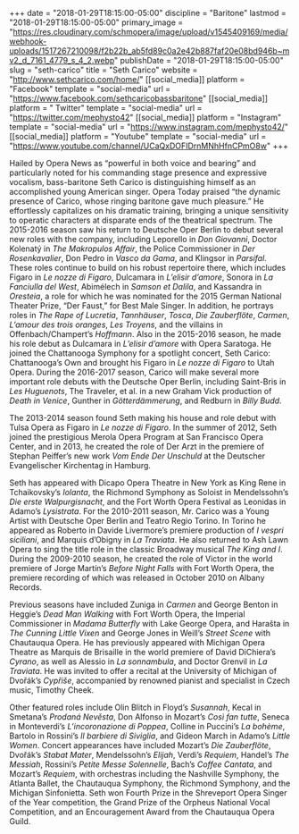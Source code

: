 +++
date = "2018-01-29T18:15:00-05:00"
discipline = "Baritone"
lastmod = "2018-01-29T18:15:00-05:00"
primary_image = "https://res.cloudinary.com/schmopera/image/upload/v1545409169/media/webhook-uploads/1517267210098/f2b22b_ab5fd89c0a2e42b887faf20e08bd946b~mv2_d_7161_4779_s_4_2.webp"
publishDate = "2018-01-29T18:15:00-05:00"
slug = "seth-carico"
title = "Seth Carico"
website = "http://www.sethcarico.com/home/"
[[social_media]]
platform = "Facebook"
template = "social-media"
url = "https://www.facebook.com/sethcaricobassbaritone"
[[social_media]]
platform = " Twitter"
template = "social-media"
url = "https://twitter.com/mephysto42"
[[social_media]]
platform = "Instagram"
template = "social-media"
url = "https://www.instagram.com/mephysto42/"
[[social_media]]
platform = "Youtube"
template = "social-media"
url = "https://www.youtube.com/channel/UCaQxDOFIDrnMNhHfnCPmO8w"
+++

Hailed by Opera News as “powerful in both voice and bearing” and particularly noted for his commanding stage presence and expressive vocalism, bass-baritone Seth Carico is distinguishing himself as an accomplished young American singer. Opera Today praised “the dynamic presence of Carico, whose ringing baritone gave much pleasure.” He effortlessly capitalizes on his dramatic training, bringing a unique sensitivity to operatic characters at disparate ends of the theatrical spectrum. The 2015-2016 season saw his return to Deutsche Oper Berlin to debut several new roles with the company, including Leporello in *Don Giovanni*, Doctor Kolenatý in *The Makropulos Affair*, the Police Commissioner in *Der Rosenkavalier*, Don Pedro in *Vasco da Gama*, and Klingsor in *Parsifal*. These roles continue to build on his robust repertoire there, which includes Figaro in *Le nozze di Figaro*, Dulcamara in *L’elisir d’amore*, Sonora in *La Fanciulla del West*, Abimélech in *Samson et Dalila*, and Kassandra in *Oresteia*, a role for which he was nominated for the 2015 German National Theater Prize, “Der Faust,” for Best Male Singer. In addition, he portrays roles in *The Rape of Lucretia*, *Tannhäuser*, *Tosca*, *Die Zauberflöte*, *Carmen*, *L’amour des trois oranges*, *Les Troyens*, and the villains in Offenbach/Champert’s *Hoffmann*. Also in the 2015-2016 season, he made his role debut as Dulcamara in *L’elisir d’amore* with Opera Saratoga. He joined the Chattanooga Symphony for a spotlight concert, Seth Carico: Chattanooga’s Own and brought his Figaro in *Le nozze di Figaro* to Utah Opera. During the 2016-2017 season, Carico will make several more important role debuts with the Deutsche Oper Berlin, including Saint-Bris in *Les Huguenots*, The Traveler, et al. in a new Graham Vick production of *Death in Venice*, Gunther in *Götterdämmerung*, and Redburn in *Billy Budd*.

The 2013-2014 season found Seth making his house and role debut with Tulsa Opera as Figaro in *Le nozze di Figaro*. In the summer of 2012, Seth joined the prestigious Merola Opera Program at San Francisco Opera Center, and in 2013, he created the role of Der Arzt in the premiere of Stephan Peiffer’s new work *Vom Ende Der Unschuld* at the Deutscher Evangelischer Kirchentag in Hamburg.

Seth has appeared with Dicapo Opera Theatre in New York as King Rene in Tchaikovsky’s *Iolanta*, the Richmond Symphony as Soloist in Mendelssohn’s *Die erste Walpurgisnacht*, and the Fort Worth Opera Festival as Leonidas in Adamo’s *Lysistrata*.  For the 2010-2011 season, Mr. Carico was a Young Artist with Deutsche Oper Berlin and Teatro Regio Torino. In Torino he appeared as Roberto in Davide Livermore’s premiere production of *I vespri siciliani*, and Marquis d’Obigny in *La Traviata*. He also returned to Ash Lawn Opera to sing the title role in the classic Broadway musical *The King and I*. During the 2009-2010 season, he created the role of Victor in the world premiere of Jorge Martín’s *Before Night Falls* with Fort Worth Opera, the premiere recording of which was released in October 2010 on Albany Records.

Previous seasons have included Zuniga in *Carmen* and George Benton in Heggie’s *Dead Man Walking* with Fort Worth Opera, the Imperial Commissioner in *Madama Butterfly* with Lake George Opera, and Harašta in *The Cunning Little Vixen* and George Jones in Weill’s *Street Scene* with Chautauqua Opera.  He has previously appeared with Michigan Opera Theatre as Marquis de Brisaille in the world premiere of David DiChiera’s *Cyrano*, as well as Alessio in *La sonnambula*, and Doctor Grenvil in *La Traviata*.  He was invited to offer a recital at the University of Michigan of Dvořák’s *Cypřiše*, accompanied by renowned pianist and specialist in Czech music, Timothy Cheek.

Other featured roles include Olin Blitch in Floyd’s *Susannah*, Kecal in Smetana’s *Prodaná Nevěsta*, Don Alfonso in Mozart’s *Così fan tutte*, Seneca in Monteverdi’s *L’incoronazione di Poppea*, Colline in Puccini’s *La bohème*, Bartolo in Rossini’s *Il barbiere di Siviglia*, and Gideon March in Adamo’s *Little Women*. Concert appearances have included Mozart’s *Die Zauberflöte*, Dvořák’s *Stabat Mater*, Mendelssohn’s *Elijah*, Verdi’s *Requiem*, Handel’s *The Messiah*, Rossini’s *Petite Messe Solennelle*, Bach’s *Coffee Cantata*, and Mozart’s *Requiem*, with orchestras including the Nashville Symphony, the Atlanta Ballet, the Chautauqua Symphony, the Richmond Symphony, and the Michigan Sinfonietta. Seth won Fourth Prize in the Shreveport Opera Singer of the Year competition, the Grand Prize of the Orpheus National Vocal Competition, and an Encouragement Award from the Chautauqua Opera Guild.
